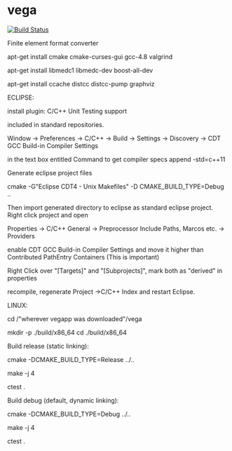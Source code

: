 # vega

[![Build Status](https://travis-ci.org/Alneos/vega.svg?branch=master)](https://travis-ci.org/Alneos/vega)

Finite element format converter

apt-get install cmake cmake-curses-gui gcc-4.8 valgrind

apt-get install libmedc1 libmedc-dev boost-all-dev 

apt-get install ccache distcc distcc-pump graphviz

ECLIPSE:

install plugin: C/C++ Unit Testing support

included in standard repositories.

Window -> Preferences -> C/C++ -> Build -> Settings -> Discovery -> CDT GCC Build-in Compiler Settings

in the text box entitled Command to get compiler specs append -std=c++11

Generate eclipse project files

cmake -G"Eclipse CDT4 - Unix Makefiles" -D CMAKE_BUILD_TYPE=Debug ..

Then import generated directory to eclipse as standard eclipse project. Right click project and open

Properties -> C/C++ General -> Preprocessor Include Paths, Marcos etc. -> Providers

enable CDT GCC Build-in Compiler Settings and move it higher than Contributed PathEntry Containers (This is important)

Right Click over "[Targets]" and "[Subprojects]", mark both as "derived" in properties 

recompile, regenerate Project ->C/C++ Index and restart Eclipse.

LINUX:

cd /"wherever vegapp was downloaded"/vega

mkdir -p ./build/x86_64
cd ./build/x86_64

Build release (static linking):

cmake -DCMAKE_BUILD_TYPE=Release ../..

make -j 4

ctest .

Build debug (default, dynamic linking):

cmake -DCMAKE_BUILD_TYPE=Debug  ../..

make -j 4

ctest .

